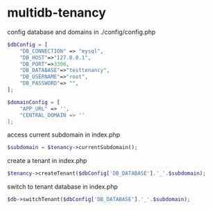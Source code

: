 # multidb-tenancy

config database and domains in ./config/config.php
```php
$dbConfig = [
	"DB_CONNECTION" => "mysql",
	"DB_HOST"=>"127.0.0.1",
	"DB_PORT"=>3306,
	"DB_DATABASE"=>"testtenancy",
	"DB_USERNAME"=>"root",
	"DB_PASSWORD"=> "",
];

$domainConfig = [
	"APP_URL" => '',
	"CENTRAL_DOMAIN => ''
];
```

access current subdomain in index.php
```php
$subdomain = $tenancy->currentSubdomain();
```

create a tenant in index.php
```php
$tenancy->createTenant($dbConfig['DB_DATABASE'].'_'.$subdomain);
```

switch to tenant database in index.php
```php
$db->switchTenant($dbConfig['DB_DATABASE'].'_'.$subdomain);
```
